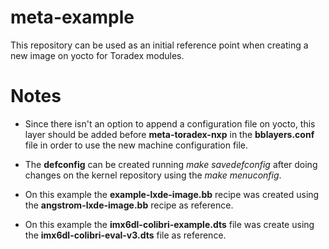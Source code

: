# meta-example
This repository can be used as an initial reference point when creating a new image on yocto for Toradex modules.

# Notes

- Since there isn't an option to append a configuration file on yocto, this layer should be added before **meta-toradex-nxp** in the **bblayers.conf** file in order to use the new machine configuration file.

- The **defconfig** can be created running *make savedefconfig* after doing changes on the kernel repository using the *make menuconfig*.

- On this example the **example-lxde-image.bb** recipe was created using the **angstrom-lxde-image.bb** recipe as reference.

- On this example the **imx6dl-colibri-example.dts** file was create using the **imx6dl-colibri-eval-v3.dts** file as reference.

